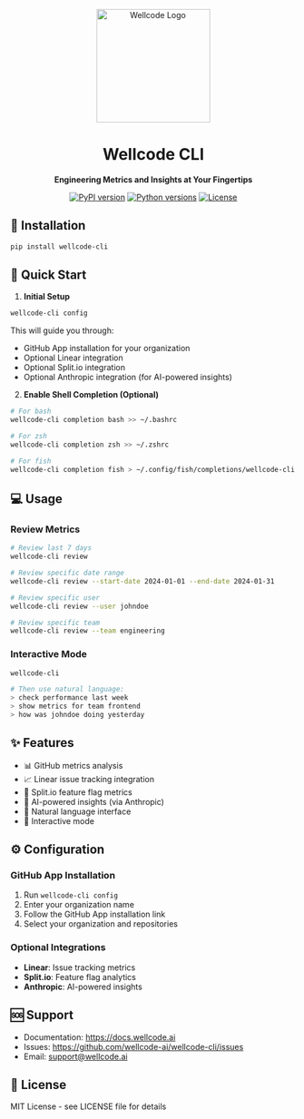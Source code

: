<p align="center">
  <img src="https://wellcode.ai/logo.png" alt="Wellcode Logo" width="200"/>
</p>

<h1 align="center">Wellcode CLI</h1>

<p align="center">
  <strong>Engineering Metrics and Insights at Your Fingertips</strong>
</p>

<p align="center">
  <a href="https://pypi.org/project/wellcode-cli/"><img src="https://img.shields.io/pypi/v/wellcode-cli.svg" alt="PyPI version"></a>
  <a href="https://pypi.org/project/wellcode-cli/"><img src="https://img.shields.io/pypi/pyversions/wellcode-cli.svg" alt="Python versions"></a>
  <a href="https://github.com/wellcode-ai/wellcode-cli/blob/main/LICENSE"><img src="https://img.shields.io/github/license/wellcode-ai/wellcode-cli.svg" alt="License"></a>
</p>

## 🚀 Installation

```bash
pip install wellcode-cli
```

## 🏃 Quick Start

1. **Initial Setup**
```bash
wellcode-cli config
```

This will guide you through:
- GitHub App installation for your organization
- Optional Linear integration
- Optional Split.io integration
- Optional Anthropic integration (for AI-powered insights)

2. **Enable Shell Completion (Optional)**
```bash
# For bash
wellcode-cli completion bash >> ~/.bashrc

# For zsh
wellcode-cli completion zsh >> ~/.zshrc

# For fish
wellcode-cli completion fish > ~/.config/fish/completions/wellcode-cli.fish
```

## 💻 Usage

### Review Metrics
```bash
# Review last 7 days
wellcode-cli review

# Review specific date range
wellcode-cli review --start-date 2024-01-01 --end-date 2024-01-31

# Review specific user
wellcode-cli review --user johndoe

# Review specific team
wellcode-cli review --team engineering
```

### Interactive Mode
```bash
wellcode-cli

# Then use natural language:
> check performance last week
> show metrics for team frontend
> how was johndoe doing yesterday
```

## ✨ Features

- 📊 GitHub metrics analysis
- 📈 Linear issue tracking integration
- 🔄 Split.io feature flag metrics
- 🤖 AI-powered insights (via Anthropic)
- 💬 Natural language interface
- 📱 Interactive mode

## ⚙️ Configuration

### GitHub App Installation
1. Run `wellcode-cli config`
2. Enter your organization name
3. Follow the GitHub App installation link
4. Select your organization and repositories

### Optional Integrations
- **Linear**: Issue tracking metrics
- **Split.io**: Feature flag analytics
- **Anthropic**: AI-powered insights

## 🆘 Support

- Documentation: https://docs.wellcode.ai
- Issues: https://github.com/wellcode-ai/wellcode-cli/issues
- Email: support@wellcode.ai

## 📄 License

MIT License - see LICENSE file for details
